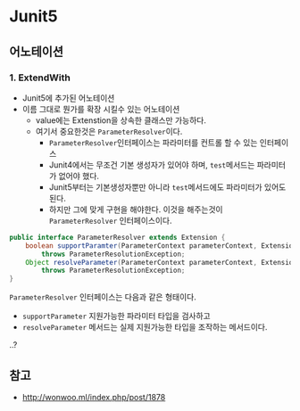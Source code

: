 # Junit5

## 어노테이션

### 1. ExtendWith

* Junit5에 추가된 어노테이션
* 이름 그대로 뭔가를 확장 시킬수 있는 어노테이션
  * value에는 Extenstion을 상속한 클래스만 가능하다.
  * 여기서 중요한것은 `ParameterResolver`이다.
    * `ParameterResolver`인터페이스는 파라미터를 컨트롤 할 수 있는 인터페이스
    * Junit4에서는 무조건 기본 생성자가 있어야 하며, `test`메서드는 파라미터가 없어야 했다.
    * Junit5부터는 기본생성자뿐만 아니라 `test`메서드에도 파라미터가 있어도 된다.
    * 하지만 그에 맞게 구현을 해야한다. 이것을 해주는것이 `ParameterResolver` 인터페이스이다.

```java
public interface ParameterResolver extends Extension {
    boolean supportParamter(ParameterContext parameterContext, ExtensionContext extensionContext)
        throws ParameterResolutionException;
    Object resolveParameter(ParameterContext parameterContext, ExtensionContext extensionContext)
        throws ParameterResolutionException;
}
```
`ParameterResolver` 인터페이스는 다음과 같은 형태이다.
* `supportParameter` 지원가능한 파라미터 타입을 검사하고
* `resolveParameter` 메서드는 실제 지원가능한 타입을 조작하는 메서드이다.

..?

## 참고
* http://wonwoo.ml/index.php/post/1878
